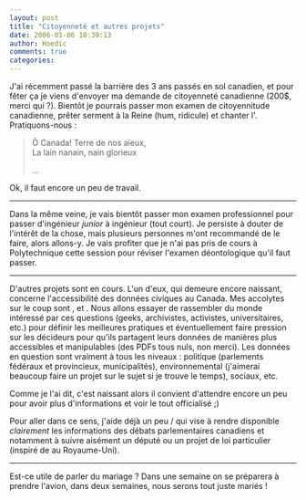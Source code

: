 ```yaml
---
layout: post
title: "Citoyenneté et autres projets"
date: 2006-01-06 18:39:13
author: Hoedic
comments: true
categories: 
---
```



J'ai récemment passé la barrière des 3 ans passés en sol canadien, et pour fêter ça je viens d'envoyer ma demande de citoyenneté canadienne (200$, merci qui ?). Bientôt je pourrais passer mon examen de citoyennitude canadienne, prêter serment à la Reine (hum, ridicule) et chanter l'. Pratiquons-nous :

<blockquote class="citation">Ô Canada! Terre de nos aïeux,<br/>
La lain nanain, nain glorieux

...</blockquote>

Ok, il faut encore un peu de travail.

***

Dans la même veine, je vais bientôt passer mon examen professionnel pour passer d'ingénieur *junior* à ingénieur (tout court). Je persiste à douter de l'intérêt de la chose, mais plusieurs personnes m'ont recommandé de le faire, alors allons-y. Je vais profiter que je n'ai pas pris de cours à Polytechnique cette session pour réviser l'examen déontologique qu'il faut passer.

***

D'autres projets sont en cours. L'un d'eux, qui demeure encore naissant, concerne l'accessibilité des données civiques au Canada. Mes accolytes sur le coup sont ,  et . Nous allons essayer de rassembler du monde intéressé par ces questions (geeks, archivistes, activistes, universitaires, etc.) pour définir les meilleures pratiques et éventuellement faire pression sur les décideurs pour qu'ils partagent leurs données de manières plus accessibles et manipulables (des PDFs tous nuls, non merci). Les données en question sont vraiment à tous les niveaux : politique (parlements fédéraux et provincieux, municipalités), environnemental (j'aimerai beaucoup faire un projet sur le sujet si je trouve le temps), sociaux, etc.

Comme je l'ai dit, c'est naissant alors il convient d'attendre encore un peu pour avoir plus d'informations et voir le tout officialisé ;)

Pour aller dans ce sens, j'aide déjà un peu / qui vise à rendre disponible *clairement* les informations des débats parlementaires canadiens et notamment à suivre aisément un député ou un projet de loi particulier (inspiré de  au Royaume-Uni).

***

Est-ce utile de parler du mariage ? Dans une semaine on se préparera à prendre l'avion, dans deux semaines, nous serons tout juste mariés !